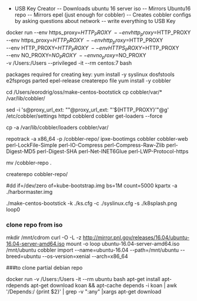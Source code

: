 - USB Key Creator
-- Downloads ubuntu 16 server iso
-- Mirrors Ubuntu16 repo
-- Mirrors epel (just enough for cobbler)
-- Creates cobbler configs by asking questions about network
-- write everything to USB Key






docker run --env https_proxy=$HTTP_PROXY \
 --env http_proxy=$HTTP_PROXY \
 --env https_proxy=$HTTP_PROXY \
 --env http_proxy=$HTTP_PROXY \
 --env HTTP_PROXY=$HTTP_PROXY \
 --env HTTPS_PROXY=$HTTP_PROXY \
 --env NO_PROXY=$NO_PROXY \
 --env no_proxy=$NO_PROXY \
 -v /Users:/Users --privileged -it --rm centos:7  bash

packages required for creating key:
yum install -y syslinux dosfstools e2fsprogs parted epel-release createrepo file
yum install -y cobbler

cd /Users/eorodrig/oss/make-centos-bootstick
cp cobbler/var/* /var/lib/cobbler/

sed -i 's@proxy_url_ext: ""@proxy_url_ext: "'${HTTP_PROXY}'"@g' /etc/cobbler/settings
httpd
cobblerd
cobbler get-loaders --force

cp -a /var/lib/cobbler/loaders cobbler/var/

repotrack -a x86_64 -p /cobbler-repo/ ipxe-bootimgs cobbler cobbler-web perl-LockFile-Simple perl-IO-Compress perl-Compress-Raw-Zlib perl-Digest-MD5 perl-Digest-SHA perl-Net-INET6Glue perl-LWP-Protocol-https

mv /cobbler-repo .

createrepo cobbler-repo/

#dd if=/dev/zero of=kube-bootstrap.img bs=1M count=5000
kpartx -a ./harbormaster.img

./make-centos-bootstick -k ./ks.cfg -c ./syslinux.cfg -s ./k8splash.png loop0


### clone repo from iso
mkdir /mnt/cdrom
curl -O -L -z http://mirror.pnl.gov/releases/16.04/ubuntu-16.04-server-amd64.iso
mount -o loop ubuntu-16.04-server-amd64.iso /mnt/ubuntu
cobbler import --name=ubuntu-16.04 --path=/mnt/ubuntu  --breed=ubuntu --os-version=xenial --arch=x86_64


###to clone partial debian repo

docker run  -v /Users:/Users  -it --rm ubuntu bash
apt-get install apt-rdepends
apt-get download koan && apt-cache depends -i koan | awk '/Depends:/ {print $2}' | grep -v "\:any" |xargs  apt-get download
